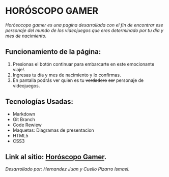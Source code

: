 # HORÓSCOPO GAMER
 
*Horósocopo gamer es una pagína desarrollada con el fin de encontrar ese personaje del mundo de los videojuegos
que eres determinado por tu día y mes de nacimiento.*

## Funcionamiento de la página:

1. Presionas el botón continuar para embarcarte en este emocionante viaje!.
2. Ingresas tu día y mes de nacimiento y lo confirmas.
3. En pantalla podrás ver quien es tu ~~verdadero~~ ~~ser~~ personaje de videojuegos.

## Tecnologías Usadas: ##

- Markdown
- Git Branch
- Code Rewiew
- Maquetas: Diagramas de presentacion
- HTML5
- CSS3

## Link al sitio: [Horóscopo Gamer](https://ucc-labcompu2.github.io/proyecto2024-cuello-hernandez/).



 *Desarrollado por: Hernandez Juan y Cuello Pizarro Ismael.*
